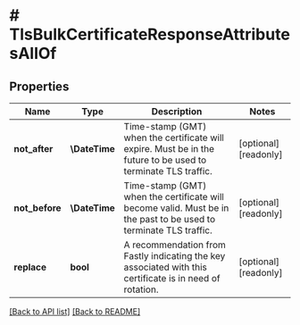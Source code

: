 # # TlsBulkCertificateResponseAttributesAllOf

## Properties

Name | Type | Description | Notes
------------ | ------------- | ------------- | -------------
**not_after** | **\DateTime** | Time-stamp (GMT) when the certificate will expire. Must be in the future to be used to terminate TLS traffic. | [optional] [readonly] 
**not_before** | **\DateTime** | Time-stamp (GMT) when the certificate will become valid. Must be in the past to be used to terminate TLS traffic. | [optional] [readonly] 
**replace** | **bool** | A recommendation from Fastly indicating the key associated with this certificate is in need of rotation. | [optional] [readonly] 


[[Back to API list]](../../README.md#endpoints) [[Back to README]](../../README.md)
